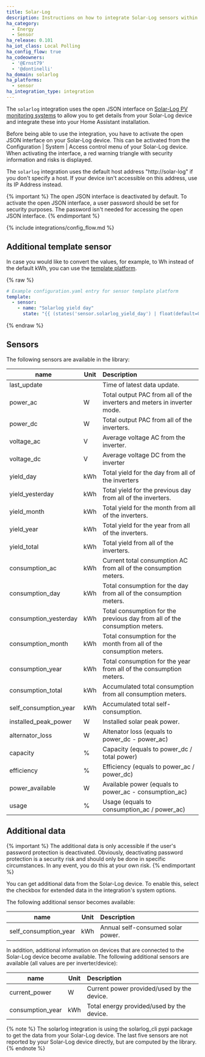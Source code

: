 ```yaml
---
title: Solar-Log
description: Instructions on how to integrate Solar-Log sensors within Home Assistant.
ha_category:
  - Energy
  - Sensor
ha_release: 0.101
ha_iot_class: Local Polling
ha_config_flow: true
ha_codeowners:
  - '@Ernst79'
  - '@dontinelli'
ha_domain: solarlog
ha_platforms:
  - sensor
ha_integration_type: integration
---
```


The `solarlog` integration uses the open JSON interface on [Solar-Log PV monitoring systems](https://www.solar-log.com/) to allow you to get details from your Solar-Log device and integrate these into your Home Assistant installation.

Before being able to use the integration, you have to activate the open JSON interface on your Solar-Log device. This can be activated from the Configuration | System | Access control menu of your Solar-Log device. 
When activating the interface, a red warning triangle with security information and risks is displayed.

The `solarlog` integration uses the default host address "http://solar-log" if you don't specify a host. If your device isn't accessible on this address, use its IP Address instead.

{% important %}
The open JSON interface is deactivated by default. To activate the open JSON interface, a user password should be set for security purposes. The password isn't needed for accessing the open JSON interface.
{% endimportant %}

{% include integrations/config_flow.md %}

## Additional template sensor

In case you would like to convert the values, for example, to Wh instead of the default kWh, you can use the [template platform](/integrations/template/).

{% raw %}

```yaml
# Example configuration.yaml entry for sensor template platform
template:
  - sensor:
    - name: "Solarlog yield day"
      state: "{{ (states('sensor.solarlog_yield_day') | float(default=0) * 1000) | round(0,default=0) }}"
```

{% endraw %}

## Sensors

The following sensors are available in the library:

| name                  | Unit   | Description   |
|-----------------------|--------|:-------------------------------------------|
| last_update           |        | Time of latest data update.                |
| power_ac              | W      | Total output PAC from all of the inverters and meters in inverter mode. |
| power_dc              | W      | Total output PAC from all of the inverters. |
| voltage_ac            | V      | Average voltage AC from the inverter. |
| voltage_dc            | V      | Average voltage DC from the inverter |
| yield_day             | kWh    | Total yield for the day from all of the inverters |
| yield_yesterday       | kWh    | Total yield for the previous day from all of the inverters. |
| yield_month           | kWh    | Total yield for the month from all of the inverters. |
| yield_year            | kWh    | Total yield for the year from all of the inverters. |
| yield_total           | kWh    | Total yield from all of the inverters. |
| consumption_ac        | kWh    | Current total consumption AC from all of the consumption meters. |
| consumption_day       | kWh    | Total consumption for the day from all of the consumption meters. |
| consumption_yesterday | kWh    | Total consumption for the previous day from all of the consumption meters. |
| consumption_month     | kWh    | Total consumption for the month from all of the consumption meters. |
| consumption_year      | kWh    | Total consumption for the year from all of the consumption meters. |
| consumption_total     | kWh    | Accumulated total consumption from all consumption meters. |
| self_consumption_year | kWh    | Accumulated total self-consumption. |
| installed_peak_power  | W      | Installed solar peak power. |
| alternator_loss       | W      | Altenator loss (equals to power_dc - power_ac) |
| capacity              | %      | Capacity (equals to power_dc / total power) |
| efficiency            | %      | Efficiency (equals to power_ac / power_dc) |
| power_available       | W      | Available power (equals to power_ac - consumption_ac) | 
| usage                 | %      | Usage (equals to consumption_ac / power_ac) |

## Additional data

{% important %}
The additional data is only accessible if the user's password protection is deactivated. Obviously, deactivating password protection is a security risk and should only be done in specific circumstances. In any event, you do this at your own risk.
{% endimportant %}

You can get additional data from the Solar-Log device. To enable this, select the checkbox for extended data in the integration's system options.

The following additional sensor becomes available:

| name                  | Unit   | Description   |
|-----------------------|--------|:-------------------------------------------|
| self_consumption_year | kWh    | Annual self-consumed solar power.          |

In addition, additional information on devices that are connected to the Solar-Log device become available. The following additional sensors are available (all values are per inverter/device):

| name                  | Unit   | Description   |
|-----------------------|--------|:-------------------------------------------|
| current_power         | W      | Current power provided/used by the device. |
| consumption_year      | kWh    | Total energy provided/used by the device.  |

{% note %}
The solarlog integration is using the solarlog_cli pypi package to get the data from your Solar-Log device. The last five sensors are not reported by your Solar-Log device directly, but are computed by the library.
{% endnote %}
